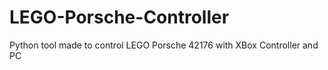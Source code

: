 # LEGO-Porsche-Controller
Python tool made to control LEGO Porsche 42176 with XBox Controller and PC
